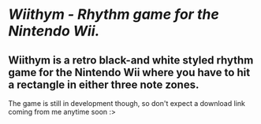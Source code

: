 # *Wiithym - Rhythm game for the Nintendo Wii.*
Wiithym is a retro black-and white styled rhythm game for the Nintendo Wii where you have to hit a rectangle in either three note zones.
---
The game is still in development though, so don't expect a download link coming from me anytime soon :>
